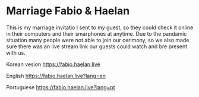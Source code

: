 # Marriage Fabio & Haelan

This is my marriage invitatio I sent to my guest, so they could check it online in their computers and their smarphones at anytime. Due to the pandamic situation many people were not able to join our cerimony, so we also made sure there was an live stream link our guests could watch and bre present with us.

Korean vesion
https://fabio.haelan.live

English
https://fabio.haelan.live?lang=en

Portuguese
https://fabio.haelan.live?lang=pt
